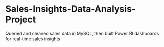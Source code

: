 # Sales-Insights-Data-Analysis-Project
Queried and cleaned sales data in MySQL, then built Power BI dashboards for real-time sales insights
